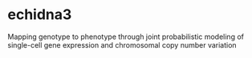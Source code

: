 # echidna3
Mapping genotype to phenotype through joint probabilistic modeling of single-cell gene expression and chromosomal copy number variation
